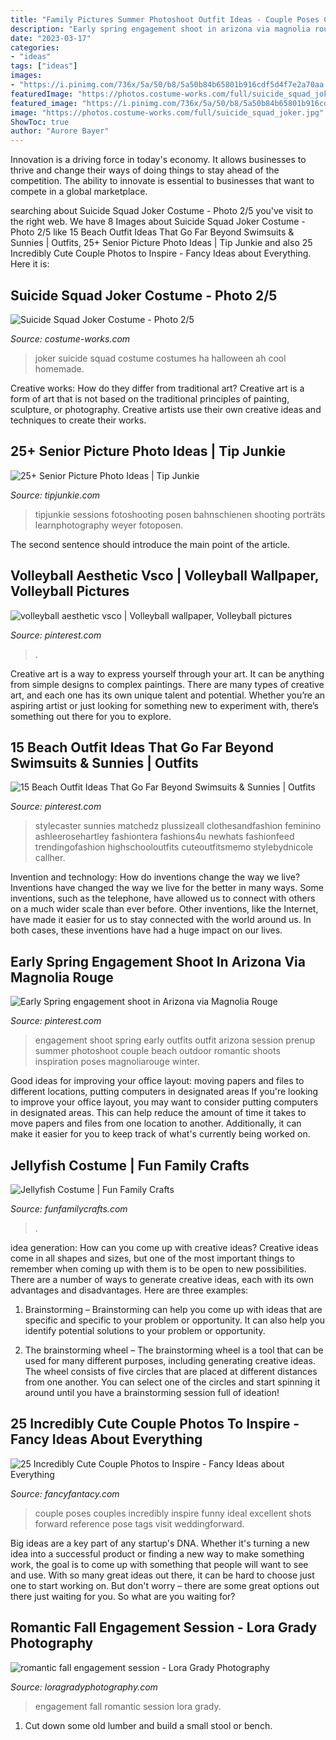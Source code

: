 ```yaml
---
title: "Family Pictures Summer Photoshoot Outfit Ideas - Couple Poses Couples Incredibly Inspire Funny Ideal Excellent Shots Forward Reference Pose Tags Visit Weddingforward"
description: "Early spring engagement shoot in arizona via magnolia rouge"
date: "2023-03-17"
categories:
- "ideas"
tags: ["ideas"]
images:
- "https://i.pinimg.com/736x/5a/50/b8/5a50b84b65801b916cdf5d4f7e2a70aa.jpg"
featuredImage: "https://photos.costume-works.com/full/suicide_squad_joker.jpg"
featured_image: "https://i.pinimg.com/736x/5a/50/b8/5a50b84b65801b916cdf5d4f7e2a70aa.jpg"
image: "https://photos.costume-works.com/full/suicide_squad_joker.jpg"
ShowToc: true
author: "Aurore Bayer"
---
```



Innovation is a driving force in today's economy. It allows businesses to thrive and change their ways of doing things to stay ahead of the competition. The ability to innovate is essential to businesses that want to compete in a global marketplace.

	

		
searching about Suicide Squad Joker Costume - Photo 2/5 you've visit to the right web. We have 8 Images about Suicide Squad Joker Costume - Photo 2/5 like 15 Beach Outfit Ideas That Go Far Beyond Swimsuits &amp; Sunnies | Outfits, 25+ Senior Picture Photo Ideas | Tip Junkie and also 25 Incredibly Cute Couple Photos to Inspire - Fancy Ideas about Everything. Here it is:
		
    
## Suicide Squad Joker Costume - Photo 2/5

<img loading=lazy src="https://photos.costume-works.com/full/suicide_squad_joker.jpg" onerror="this.onerror=null;this.src='https://tse1.mm.bing.net/th?id=OIP.g0PKdqQnBwR7kvZRgtcragHaKu&amp;pid=15.1';" alt="Suicide Squad Joker Costume - Photo 2/5">

_Source: costume-works.com_

>joker suicide squad costume costumes ha halloween ah cool homemade. 

	

Creative works: How do they differ from traditional art?
Creative art is a form of art that is not based on the traditional principles of painting, sculpture, or photography. Creative artists use their own creative ideas and techniques to create their works.

    
## 25+ Senior Picture Photo Ideas | Tip Junkie

<img loading=lazy src="https://cdn.tipjunkie.com/wp-content/uploads/cache/05/f6/05f659535e1e57fde1ebc87ab0c59b76.jpg" onerror="this.onerror=null;this.src='https://tse2.mm.bing.net/th?id=OIP.JIcNr5M-FStLXbBDTAP6egHaKX&amp;pid=15.1';" alt="25+ Senior Picture Photo Ideas | Tip Junkie">

_Source: tipjunkie.com_

>tipjunkie sessions fotoshooting posen bahnschienen shooting porträts learnphotography weyer fotoposen. 

	

The second sentence should introduce the main point of the article.

    
## Volleyball Aesthetic Vsco | Volleyball Wallpaper, Volleyball Pictures

<img loading=lazy src="https://i.pinimg.com/736x/5a/50/b8/5a50b84b65801b916cdf5d4f7e2a70aa.jpg" onerror="this.onerror=null;this.src='https://tse1.mm.bing.net/th?id=OIP.JDWuX65XH_W9RMEoW_aMBAHaNK&amp;pid=15.1';" alt="volleyball aesthetic vsco | Volleyball wallpaper, Volleyball pictures">

_Source: pinterest.com_

>. 

	

Creative art is a way to express yourself through your art. It can be anything from simple designs to complex paintings. There are many types of creative art, and each one has its own unique talent and potential. Whether you’re an aspiring artist or just looking for something new to experiment with, there’s something out there for you to explore.

    
## 15 Beach Outfit Ideas That Go Far Beyond Swimsuits &amp; Sunnies | Outfits

<img loading=lazy src="https://i.pinimg.com/736x/0c/6c/f3/0c6cf3d553bde7a549f07ca5d0a6b9af.jpg" onerror="this.onerror=null;this.src='https://tse4.mm.bing.net/th?id=OIP.vHRZZ4MByrckGR3VvOpagQHaLG&amp;pid=15.1';" alt="15 Beach Outfit Ideas That Go Far Beyond Swimsuits &amp; Sunnies | Outfits">

_Source: pinterest.com_

>stylecaster sunnies matchedz plussizeall clothesandfashion feminino ashleerosehartley fashiontera fashions4u newhats fashionfeed trendingofashion highschooloutfits cuteoutfitsmemo stylebydnicole callher. 

	

Invention and technology: How do inventions change the way we live?
Inventions have changed the way we live for the better in many ways. Some inventions, such as the telephone, have allowed us to connect with others on a much wider scale than ever before. Other inventions, like the Internet, have made it easier for us to stay connected with the world around us. In both cases, these inventions have had a huge impact on our lives.

    
## Early Spring Engagement Shoot In Arizona Via Magnolia Rouge

<img loading=lazy src="https://i.pinimg.com/736x/59/26/7a/59267a05afc6f670759ffc631940e4fc--engagement-ideas-engagement-shoots.jpg" onerror="this.onerror=null;this.src='https://tse4.mm.bing.net/th?id=OIP.zwdPgnlG2B4UmfeAbb43FAHaJ8&amp;pid=15.1';" alt="Early Spring engagement shoot in Arizona via Magnolia Rouge">

_Source: pinterest.com_

>engagement shoot spring early outfits outfit arizona session prenup summer photoshoot couple beach outdoor romantic shoots inspiration poses magnoliarouge winter. 

	

Good ideas for improving your office layout: moving papers and files to different locations, putting computers in designated areas
If you're looking to improve your office layout, you may want to consider putting computers in designated areas. This can help reduce the amount of time it takes to move papers and files from one location to another. Additionally, it can make it easier for you to keep track of what's currently being worked on.

    
## Jellyfish Costume | Fun Family Crafts

<img loading=lazy src="https://funfamilycrafts.com/wp-content/uploads/2013/04/jellyfish_costume.jpg" onerror="this.onerror=null;this.src='https://tse2.mm.bing.net/th?id=OIP.LzYLcztav8VFwJEzVoa8gAHaLI&amp;pid=15.1';" alt="Jellyfish Costume | Fun Family Crafts">

_Source: funfamilycrafts.com_

>. 

	

idea generation: How can you come up with creative ideas?
Creative ideas come in all shapes and sizes, but one of the most important things to remember when coming up with them is to be open to new possibilities. There are a number of ways to generate creative ideas, each with its own advantages and disadvantages. Here are three examples:
1. Brainstorming – Brainstorming can help you come up with ideas that are specific and specific to your problem or opportunity. It can also help you identify potential solutions to your problem or opportunity.

2. The brainstorming wheel – The brainstorming wheel is a tool that can be used for many different purposes, including generating creative ideas. The wheel consists of five circles that are placed at different distances from one another. You can select one of the circles and start spinning it around until you have a brainstorming session full of ideation!


    
## 25 Incredibly Cute Couple Photos To Inspire - Fancy Ideas About Everything

<img loading=lazy src="https://fancyfantacy.com/wp-content/uploads/2020/05/Incredibly-Cute-Couple-Photos-to-Inspire-21.jpg" onerror="this.onerror=null;this.src='https://tse3.mm.bing.net/th?id=OIP.DzYAcqCB9OofCmllvmxS1wHaLG&amp;pid=15.1';" alt="25 Incredibly Cute Couple Photos to Inspire - Fancy Ideas about Everything">

_Source: fancyfantacy.com_

>couple poses couples incredibly inspire funny ideal excellent shots forward reference pose tags visit weddingforward. 

	

Big ideas are a key part of any startup's DNA. Whether it's turning a new idea into a successful product or finding a new way to make something work, the goal is to come up with something that people will want to see and use. With so many great ideas out there, it can be hard to choose just one to start working on. But don't worry – there are some great options out there just waiting for you. So what are you waiting for?

    
## Romantic Fall Engagement Session - Lora Grady Photography

<img loading=lazy src="http://www.loragradyphotography.com/wp-content/uploads/2015/09/03-9447-post/Seattle-Wedding-Photographer-Lora-Grady_0019.jpg" onerror="this.onerror=null;this.src='https://tse4.mm.bing.net/th?id=OIP.0-1YzTuY8nERYgCx1xm0iAHaLF&amp;pid=15.1';" alt="romantic fall engagement session - Lora Grady Photography">

_Source: loragradyphotography.com_

>engagement fall romantic session lora grady. 

	

1. Cut down some old lumber and build a small stool or bench.

